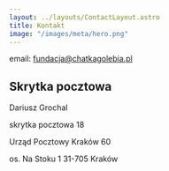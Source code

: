 ```yaml
---
layout: ../layouts/ContactLayout.astro
title: Kontakt
image: "/images/meta/hero.png"
---
```

email: fundacja@chatkagolebia.pl

## Skrytka pocztowa

Dariusz Grochal

skrytka pocztowa 18

Urząd Pocztowy Kraków 60

os. Na Stoku 1 31-705 Kraków
